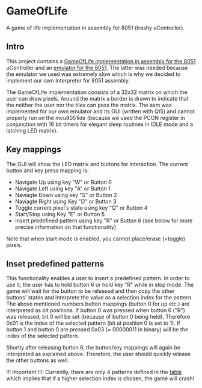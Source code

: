 # GameOfLife
A game of life implementation in assembly for 8051 (trashy uController).

## Intro
This project contains a [GameOfLife implementation in assembly for the 8051](https://github.com/keksklauer4/GameOfLife/blob/master/main/main.asm) uController and an [emulator for the 8051](https://github.com/keksklauer4/GameOfLife/tree/master/emulator). The latter was needed because the emulator we used was extremely slow which is why we decided to implement our own Interpreter for 8051 assembly.

The GameOfLife implementation consists of a 32x32 matrix on which the user can draw pixels. Around the matrix a border is drawn to indicate that the neither the user nor the tiles can pass the matrix.
The asm was implemented for our own emulator and its GUI (written with Qt5) and cannot properly run on the mcu8051ide (because we used the PCON register in conjunction with 16 bit timers for elegant sleep routines in IDLE mode and a latching LED matrix).

## Key mappings
The GUI will show the LED matrix and buttons for interaction. The current button and key press mapping is:
- Navigate Up using key "W" or Button 0
- Navigate Left using key "A" or Button 1
- Naviagte Down using key "S" or Button 2
- Naviagte Right using Key "D" or Button 3
- Toggle current pixel's state using key "Q" or Button 4
- Start/Stop using Key "E" or Button 5
- Insert predefined pattern using key "R" or Button 6 (see below for more precise information on that functionality)

Note that when start mode is enabled, you cannot place/erase (=toggle) pixels.  

## Inset predefined patterns
This functionality enables a user to insert a predefined pattern. In order to use it, the user has to hold button 6 or hold key "R" while in stop mode.
The game will wait for the button to be released and then copy the other buttons' states and interprete the value as a selection index for the pattern.
The above mentioned numbers button mappings (button 0 for up etc.) are interpreted as bit positions. If button 0 was pressed when button 6 ("R") was released, bit 0 will be set (because of button 0 being held). Therefore 0x01 is the index of the selected pattern (bit at position 0 is set to 1). If button 1 and button 0 are pressed 0x03 (= 00000011 in binary) will be the index of the selected pattern.

Shortly after releasing button 6, the button/key mappings will again be interpreted as explained above. Therefore, the user should quickly release the other buttons as well.

!!! Important !!!:
Currently, there are only 4 patterns defined in the [table](https://github.com/keksklauer4/GameOfLife/blob/master/main/lookup_tables.asm#L131) which implies that if a higher selection index is chosen, the game will crash!
